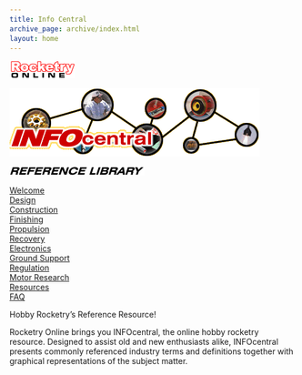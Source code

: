 ```yaml
---
title: Info Central
archive_page: archive/index.html
layout: home
---
```

[![](/images/ro_logo3.gif)](http://www.rocketryonline.com/home.html)

![](/images/infocentral.gif)

![](/images/reference_logo.gif)

[Welcome](/welcome/)  
[Design](/design/)  
[Construction](/construction/)  
[Finishing](/finishing/)  
[Propulsion](/propulsion/)  
[Recovery](/recovery/)  
[Electronics](/electronics/)  
[Ground Support](/ground_support/)  
[Regulation](/regulation/)  
[Motor Research](/motor_research/)  
[Resources](/resources/)  
[FAQ](http://www.ninfinger.org/~sven/rockets/rmrfaq.toc.html)


Hobby Rocketry’s Reference Resource!

Rocketry Online brings you INFOcentral, the online hobby rocketry resource. Designed to assist old and new enthusiasts alike, INFOcentral presents commonly referenced industry terms and definitions together with graphical representations of the subject matter.

